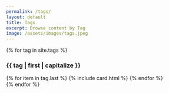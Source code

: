```yaml
---
permalink: /tags/
layout: default
title: Tags
excerpt: Browse content by Tag
image: /assets/images/tags.jpeg
---
```

<!-- Content -->
<main class="p-3" aria-label="Content">
    <section class="container">
    {% for tag in site.tags %}
        <h3 id="{{ tag | first | slugify }}">{{ tag | first | capitalize }}</h3>
        <div class="row row-cols-1 row-cols-md-3">
            {% for item in tag.last %}
            {% include card.html %}
            {% endfor %}
        </div>
    {% endfor %}
    </section>
</main>